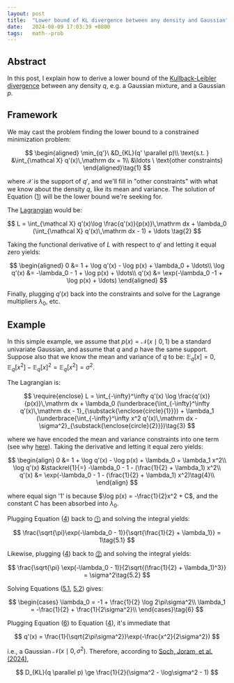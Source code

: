 ```yaml
---
layout: post
title:  "Lower bound of KL divergence between any density and Gaussian"
date:   2024-08-09 17:03:39 +0800
tags:   math--prob
---
```


## Abstract

In this post, I explain how to derive a lower bound of the [Kullback-Leibler divergence][kl] between any density $q$, e.g. a Gaussian mixture, and a Gaussian $p$.

[kl]: https://en.wikipedia.org/wiki/Kullback%E2%80%93Leibler_divergence

## Framework

We may cast the problem finding the lower bound to a constrained minimization problem:

<div id="eq-1"></div>

$$
\begin{aligned}
    \min_{q'}\ &D_{KL}(q' \parallel p)\\
    \text{s.t. } &\int_{\mathcal X} q'(x)\,\mathrm dx = 1\\
                 &\ldots \ \text{other constraints}
\end{aligned}\tag{1}
$$

where $\mathcal X$ is the support of $q'$, and we'll fill in "other constraints" with what we know about the density $q$, like its mean and variance.
The solution of Equation (<a href="#eq-1">1</a>) will be the lower bound we're seeking for.

The [Lagrangian][lm] would be:

$$
L = \int_{\mathcal X} q'(x)\log \frac{q'(x)}{p(x)}\,\mathrm dx + \lambda_0 (\int_{\mathcal X} q'(x)\,\mathrm dx - 1) + \ldots \tag{2}
$$

Taking the functional derivative of $L$ with respect to $q'$ and letting it equal zero yields:

$$
\begin{aligned}
    0 &= 1 + \log q'(x) - \log p(x) + \lambda_0 + \ldots\\
    \log q'(x) &= -\lambda_0 - 1 + \log p(x) + \ldots\\
    q'(x) &= \exp(-\lambda_0 -1 + \log p(x) + \ldots)
\end{aligned}
$$

Finally, plugging $q'(x)$ back into the constraints and solve for the Lagrange multipliers $\lambda_0$, etc.

[lm]: https://en.wikipedia.org/wiki/Lagrange_multiplier

## Example

In this simple example, we assume that $p(x) = \mathcal N(x \mid 0, 1)$ be a standard univariate Gaussian, and assume that $q$ and $p$ have the same support.
Suppose also that we know the mean and variance of $q$ to be: $\mathbb E_q[x] = 0$, $\mathbb E_q[x^2] - \mathbb E_q[x]^2 = \mathbb E_q[x^2] = \sigma^2$.

The Lagrangian is:

<div id="eq-3"></div>

$$
\require{enclose}
L = \int_{-\infty}^\infty q'(x) \log \frac{q'(x)}{p(x)}\,\mathrm dx + \lambda_0 (\underbrace{\int_{-\infty}^\infty q'(x)\,\mathrm dx - 1}_{\substack{\enclose{circle}{1}}}) + \lambda_1 (\underbrace{\int_{-\infty}^\infty x^2 q'(x)\,\mathrm dx - \sigma^2}_{\substack{\enclose{circle}{2}}})\tag{3}
$$

where we have encoded the mean and variance constraints into one term (see why [here][maxent]).
Taking the derivative and letting it equal zero yields:

<div id="eq-4"></div>

$$
\begin{align}
    0 &= 1 + \log q'(x) - \log p(x) + \lambda_0 + \lambda_1 x^2\\
    \log q'(x) &\stackrel{1}{=} -\lambda_0 - 1 - (\frac{1}{2} + \lambda_1) x^2\\
    q'(x) &= \exp(-\lambda_0 - 1 - (\frac{1}{2} + \lambda_1) x^2)\tag{4}\\
\end{align}
$$

where equal sign '$1$' is because $\log p(x) = -\frac{1}{2}x^2 + C$, and the constant $C$ has been absorbed into $\lambda_0$.

Plugging Equation (<a href="#eq-4">4</a>) back to <a href="#eq-3">⓵</a> and solving the integral yields:

<div id="eq-5.1"></div>

$$
\frac{\sqrt{\pi}\exp(-\lambda_0 - 1)}{\sqrt{\frac{1}{2} + \lambda_1}} = 1\tag{5.1}
$$

Likewise, plugging (<a href="#eq-4">4</a>) back to <a href="#eq-3">⓶</a> and solving the integral yields:

<div id="eq-5.2"></div>

$$
\frac{\sqrt{\pi} \exp(-\lambda_0 - 1)}{2\sqrt{(\frac{1}{2} + \lambda_1)^3}} = \sigma^2\tag{5.2}
$$

Solving Equations (<a href="#eq-5.1">5.1</a>, <a href="#eq-5.2">5.2</a>) gives:

<div id="eq-6"></div>

$$
\begin{cases}
    \lambda_0 = -1 + \frac{1}{2} \log 2\pi\sigma^2\\
    \lambda_1 = -\frac{1}{2} + \frac{1}{2\sigma^2}\\
\end{cases}\tag{6}
$$

Plugging Equation (<a href="#eq-6">6</a>) to Equation (<a href="#eq-4">4</a>), it's immediate that

$$
q'(x) = \frac{1}{\sqrt{2\pi\sigma^2}}\exp(-\frac{x^2}{2\sigma^2})
$$

i.e., a Gaussian $\mathcal N(x \mid 0, \sigma^2)$.
Therefore, according to [Soch, Joram, et al. (2024)][kl-norm],

$$
D_{KL}(q \parallel p) \ge \frac{1}{2}(\sigma^2 - \log\sigma^2 - 1)
$$



[maxent]: https://michael-franke.github.io/intro-data-analysis/the-maximum-entropy-principle.html#example-2-derivation-of-maximum-entropy-pdf-with-given-mean-mu-and-variance-sigma2
[kl-norm]: https://statproofbook.github.io/P/norm-kl

